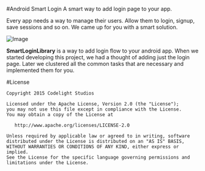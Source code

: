 #Android Smart Login
A smart way to add login page to your app.

Every app needs a way to manage their users. Allow them to login, signup, save sessions and so on. We came up for you with a smart solution.

![Image](https://raw.githubusercontent.com/CodelightStudios/Android-Smart-Login/master/Screenshots/Info.png)

**SmartLoginLibrary** is a way to add login flow to your android app. When we started developing this project, we had a thought of adding just the login page. Later we clustered all the common tasks that are necessary and implemented them for you.



#License

    Copyright 2015 Codelight Studios

    Licensed under the Apache License, Version 2.0 (the "License");
    you may not use this file except in compliance with the License.
    You may obtain a copy of the License at

       http://www.apache.org/licenses/LICENSE-2.0

    Unless required by applicable law or agreed to in writing, software
    distributed under the License is distributed on an "AS IS" BASIS,
    WITHOUT WARRANTIES OR CONDITIONS OF ANY KIND, either express or implied.
    See the License for the specific language governing permissions and
    limitations under the License.
